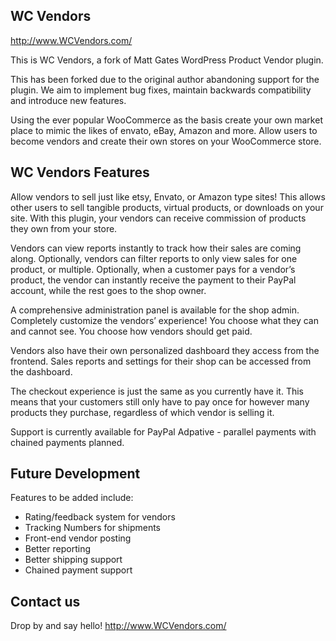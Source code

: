 ## WC Vendors 

http://www.WCVendors.com/

This is WC Vendors, a fork of Matt Gates WordPress Product Vendor plugin.

This has been forked due to the original author abandoning support for the plugin. We aim to implement bug fixes, maintain backwards compatibility and introduce new features. 

Using the ever popular WooCommerce as the basis create your own market place to mimic the likes of envato, eBay, Amazon and more. Allow users to become vendors and create their own stores on your WooCommerce store.  

## WC Vendors Features

Allow vendors to sell just like etsy, Envato, or Amazon type sites! This allows other users to sell tangible products, virtual products, or downloads on your site. With this plugin, your vendors can receive commission of products they own from your store.

Vendors can view reports instantly to track how their sales are coming along. Optionally, vendors can filter reports to only view sales for one product, or multiple. Optionally, when a customer pays for a vendor’s product, the vendor can instantly receive the payment to their PayPal account, while the rest goes to the shop owner.

A comprehensive administration panel is available for the shop admin. Completely customize the vendors’ experience! You choose what they can and cannot see. You choose how vendors should get paid.

Vendors also have their own personalized dashboard they access from the frontend. Sales reports and settings for their shop can be accessed from the dashboard.

The checkout experience is just the same as you currently have it. This means that your customers still only have to pay once for however many products they purchase, regardless of which vendor is selling it.

Support is currently available for PayPal Adpative - parallel payments with chained payments planned. 

## Future Development

Features to be added include:

- Rating/feedback system for vendors
- Tracking Numbers for shipments
- Front-end vendor posting
- Better reporting
- Better shipping support
- Chained payment support

## Contact us

Drop by and say hello!  http://www.WCVendors.com/


